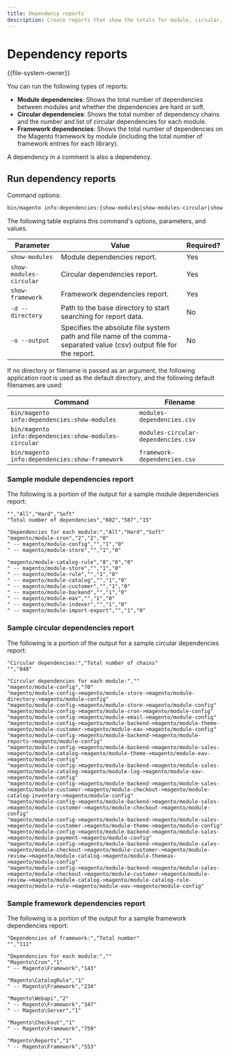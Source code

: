 ```yaml
---
title: Dependency reports
description: Create reports that show the totals for module, circular, and framework dependencies.
---
```


# Dependency reports

{{file-system-owner}}

You can run the following types of reports:

-  **Module dependencies**: Shows the total number of dependencies between modules and whether the dependencies are hard or soft.
-  **Circular dependencies**: Shows the total number of dependency chains and the number and list of circular dependencies for each module.
-  **Framework dependencies**: Shows the total number of dependencies on the Magento framework by module (including the total number of framework entries for each library).

A dependency in a comment is also a dependency.

## Run dependency reports

Command options:

```bash
bin/magento info:dependencies:{show-modules|show-modules-circular|show-framework} [-d|--directory="<path>"] [-o|--output="<path and filename"]
```

The following table explains this command's options, parameters, and values.

| Parameter               | Value                                                                                                                | Required? |
| ----------------------- | -------------------------------------------------------------------------------------------------------------------- | --------- |
| `show-modules`          | Module dependencies report.                                                                                          | Yes       |
| `show-modules-circular` | Circular dependencies report.                                                                                        | Yes       |
| `show-framework`        | Framework dependencies report.                                                                                       | Yes       |
| `-d --directory`        | Path to the base directory to start searching for report data.                                                       | No        |
| `-o --output`           | Specifies the absolute file system path and file name of the comma-separated value (csv) output file for the report. | No        |

If no directory or filename is passed as an argument, the following application root is used as the default directory, and the following default filenames are used:

| Command                                               | Filename                            |
| ----------------------------------------------------- | ----------------------------------- |
| `bin/magento info:dependencies:show-modules`          | `modules-dependencies.csv`          |
| `bin/magento info:dependencies:show-modules-circular` | `modules-circular-dependencies.csv` |
| `bin/magento info:dependencies:show-framework`        | `framework-dependencies.csv`        |

### Sample module dependencies report

The following is a portion of the output for a sample module dependencies report:

```terminal
"","All","Hard","Soft"
"Total number of dependencies","602","587","15"

"Dependencies for each module:","All","Hard","Soft"
"magento/module-cron","2","2","0"
" -- magento/module-config","","1","0"
" -- magento/module-store","","1","0"

"magento/module-catalog-rule","8","8","0"
" -- magento/module-store","","1","0"
" -- magento/module-rule","","1","0"
" -- magento/module-catalog","","1","0"
" -- magento/module-customer","","1","0"
" -- magento/module-backend","","1","0"
" -- magento/module-eav","","1","0"
" -- magento/module-indexer","","1","0"
" -- magento/module-import-export","","1","0"
```

### Sample circular dependencies report

The following is a portion of the output for a sample circular dependencies report:

```terminal
"Circular dependencies:","Total number of chains"
"","848"

"Circular dependencies for each module:",""
"magento/module-config","70"
"magento/module-config->magento/module-store->magento/module-directory->magento/module-config"
"magento/module-config->magento/module-store->magento/module-config"
"magento/module-config->magento/module-cron->magento/module-config"
"magento/module-config->magento/module-email->magento/module-config"
"magento/module-config->magento/module-backend->magento/module-theme->magento/module-customer->magento/module-eav->magento/module-config"
"magento/module-config->magento/module-backend->magento/module-reports->magento/module-config"
"magento/module-config->magento/module-backend->magento/module-sales->magento/module-catalog->magento/module-theme->magento/module-eav->magento/module-config"
"magento/module-config->magento/module-backend->magento/module-sales->magento/module-catalog->magento/module-log->magento/module-eav->magento/module-config"
"magento/module-config->magento/module-backend->magento/module-sales->magento/module-customer->magento/module-checkout->magento/module-catalog-inventory->magento/module-config"
"magento/module-config->magento/module-backend->magento/module-sales->magento/module-customer->magento/module-checkout->magento/module-config"
"magento/module-config->magento/module-backend->magento/module-sales->magento/module-customer->magento/module-theme->magento/module-config"
"magento/module-config->magento/module-backend->magento/module-sales->magento/module-payment->magento/module-config"
"magento/module-config->magento/module-backend->magento/module-sales->magento/module-checkout->magento/module-customer->magento/module-review->magento/module-catalog->magento/module-themeax->magento/module-config"
"magento/module-config->magento/module-backend->magento/module-sales->magento/module-checkout->magento/module-customer->magento/module-review->magento/module-catalog->magento/module-catalog-rule->magento/module-rule->magento/module-eav->magento/module-config"
```

### Sample framework dependencies report

The following is a portion of the output for a sample framework dependencies report:

```terminal
"Dependencies of framework:","Total number"
"","111"

"Dependencies for each module:",""
"Magento\Cron","1"
" -- Magento\Framework","143"

"Magento\CatalogRule","1"
" -- Magento\Framework","234"

"Magento\Webapi","2"
" -- Magento\Framework","347"
" -- Magento\Server","1"

"Magento\Checkout","1"
" -- Magento\Framework","759"

"Magento\Reports","1"
" -- Magento\Framework","553"
```
